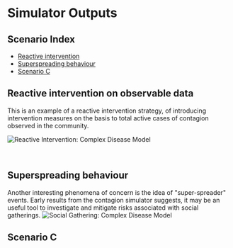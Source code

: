 # Simulator Outputs

## Scenario Index
* [Reactive intervention](#reactive-intervention)
* [Superspreading behaviour](#superspreading-bheaviour)
* [Scenario C](#scenario-c)


## Reactive intervention on observable data
This is an example of a reactive intervention strategy, of introducing intervention measures on the basis to total active cases of contagion observed in the community.

![Reactive Intervention: Complex Disease Model](/fig/Reactive_Intervention.svg)

&nbsp;
&nbsp;
&nbsp;
&nbsp;

## Superspreading behaviour
Another interesting phenomena of concern is the idea of "super-spreader" events.
Early results from the contagion simulator suggests, it may be an useful tool to investigate and mitigate risks associated with social gatherings.
![Social Gathering: Complex Disease Model](/fig/Events_with_close_proximity.svg)

## Scenario C
